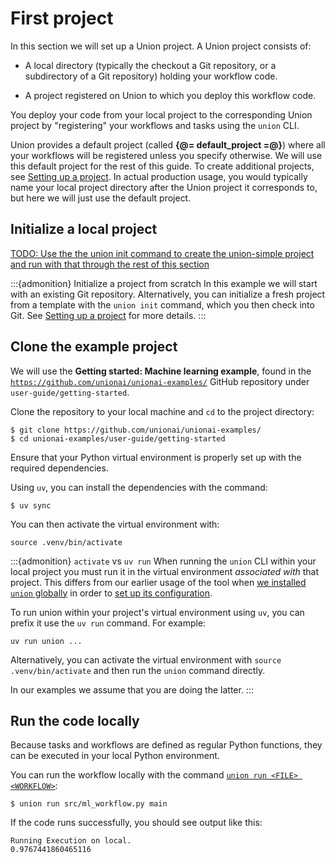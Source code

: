 # First project

In this section we will set up a Union project. A Union project consists of:

* A local directory (typically the checkout a Git repository, or a subdirectory of a Git repository) holding your workflow code.

* A project registered on Union to which you deploy this workflow code.

You deploy your code from your local project to the corresponding Union project by "registering" your workflows and tasks
using the `union` CLI.

Union provides a default project (called **{@= default_project =@}**) where all your workflows will be registered unless you specify otherwise.
We will use this default project for the rest of this guide.
To create additional projects, see [Setting up a project](../development-cycle/setting-up-a-project.md).
In actual production usage, you would typically name your local project directory after the Union project it corresponds to,
but here we will just use the default project.


## Initialize a local project

[TODO: Use the the union init command to create the union-simple project and run with that through the rest of this section]()



:::{admonition} Initialize a project from scratch
In this example we will start with an existing Git repository.
Alternatively, you can initialize a fresh project from a template with the `union init` command, which you then check into Git.
See [Setting up a project](../development-cycle/setting-up-a-project.md) for more details.
:::


## Clone the example project

We will use the **Getting started: Machine learning example**,
found in the [`https://github.com/unionai/unionai-examples/`](https://github.com/unionai/unionai-examples/) GitHub repository under `user-guide/getting-started`.

Clone the repository to your local machine and `cd` to the project directory:

```{code-block} shell
$ git clone https://github.com/unionai/unionai-examples/
$ cd unionai-examples/user-guide/getting-started
```

Ensure that your Python virtual environment is properly set up with the required dependencies.

Using `uv`, you can install the dependencies with the command:

```{code-block} shell
$ uv sync
```

You can then activate the virtual environment with:

```{code-block} shell
source .venv/bin/activate
```

:::{admonition} `activate` vs `uv run`
When running the `union` CLI within your local project you must run it in the virtual environment _associated with_ that project.
This differs from our earlier usage of the tool when [we installed `union` globally](./local-setup.md#install-the-union-cli) in order to [set up its configuration](./local-setup.md#configure-the-union-cli).

To run union within your project's virtual environment using `uv`, you can prefix it use the `uv run` command. For example:

`uv run union ...`

Alternatively, you can activate the virtual environment with `source .venv/bin/activate` and then run the `union` command directly.

In our examples we assume that you are doing the latter.
:::


## Run the code locally

Because tasks and workflows are defined as regular Python functions, they can be executed in your local Python environment.

You can run the workflow locally with the command [`union run <FILE> <WORKFLOW>`](../../api-reference/union-cli.md#union-cli-commands):

```{code-block} shell
$ union run src/ml_workflow.py main
```

If the code runs successfully, you should see output like this:

```{code-block} shell
Running Execution on local.
0.9767441860465116
```